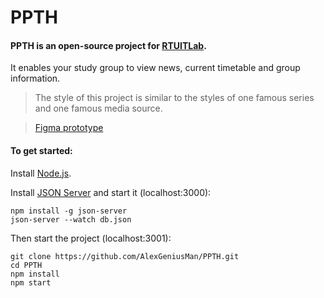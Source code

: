 # PPTH

#### PPTH is an open-source project for [RTUITLab](https://vk.com/rtuitlab).
It enables your study group to view news, current timetable and group information.

>The style of this project is similar to the styles of one famous series and one famous media source.

>[Figma prototype](https://www.figma.com/file/Jhjul7FHisjLiuCj9Jr4NF/PPTH?node-id=0%3A1)


#### To get started:
Install [Node.js](https://nodejs.org/).

Install [JSON Server](https://github.com/typicode/json-server.git) and start it (localhost:3000):
```
npm install -g json-server
json-server --watch db.json
```

Then start the project (localhost:3001):
```
git clone https://github.com/AlexGeniusMan/PPTH.git
cd PPTH
npm install
npm start
```
